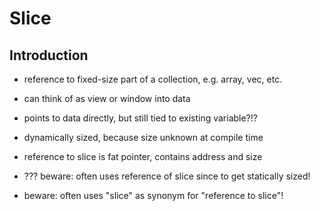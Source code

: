 # Slice



## Introduction

- reference to fixed-size part of a collection, e.g. array, vec, etc.
- can think of as view or window into data
- points to data directly, but still tied to existing variable?!?

- dynamically sized, because size unknown at compile time

- reference to slice is fat pointer, contains address and size
- ??? beware: often uses reference of slice since to get statically sized!

- beware: often uses "slice" as synonym for "reference to slice"!
